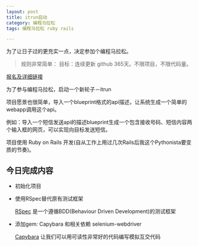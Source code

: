 ```yaml
---
layout: post
title: itrun启动
category: 编程马拉松
tags: 编程马拉松 ruby rails

---
```


为了让日子过的更充实一点，决定参加个编程马拉松。

>规则非常简单：
>目标：连续更新 github 365天。不限项目，不限代码量。

[报名及详细链接](https://github.com/geekan/coding_marathon)

为了参与编程马拉松，启动一个新轮子－itrun

项目愿景也很简单，导入一个blueprint格式的api描述，让系统生成一个简单的webapp调用这个api。

例如：导入一个短信发送api的描述blueprint生成一个包含接收号码、短信内容两个输入框的网页，可以实现向目标发送短信。

项目使用 Ruby on Rails 开发(自从工作上用过几次Rails后我这个Pythonista要变质的节奏)。


## 今日完成内容
* 初始化项目
* 使用RSpec替代原有测试框架

    [RSpec](http://rspec.info) 是一个遵循BDD(Behaviour Driven
Development)的测试框架

* 添加gem: Capybara 和相关依赖 selenium-webdriver

    [Capybara](https://github.com/jnicklas/capybara) 让我们可以用可读性非常好的代码编写模拟互交代码
